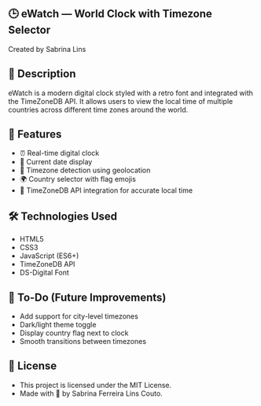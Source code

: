 ## 🕒 eWatch — World Clock with Timezone Selector
Created by Sabrina Lins

## 📌 Description

eWatch is a modern digital clock styled with a retro font and integrated with the TimeZoneDB API. It allows users to view the local time of multiple countries across different time zones around the world.

## 🧠 Features

- ⏰ Real-time digital clock
- 📅 Current date display
- 📍 Timezone detection using geolocation
- 🌍 Country selector with flag emojis
- 📡 TimeZoneDB API integration for accurate local time

## 🛠️ Technologies Used

- HTML5
- CSS3
- JavaScript (ES6+)
- TimeZoneDB API
- DS-Digital Font

## 🧩 To-Do (Future Improvements)
- Add support for city-level timezones
- Dark/light theme toggle
- Display country flag next to clock
- Smooth transitions between timezones
  
## 🪪 License
- This project is licensed under the MIT License.
- Made with 💚 by Sabrina Ferreira Lins Couto.
